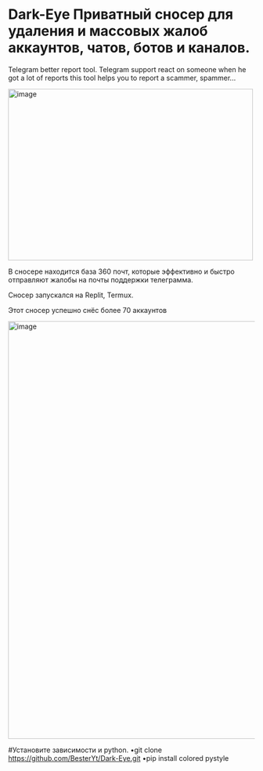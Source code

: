 # Dark-Eye Приватный сносер для удаления и массовых жалоб аккаунтов, чатов, ботов и каналов.
Telegram better report tool. Telegram support react on someone when he got a lot of reports this tool helps you to report a scammer, spammer...
 
<img width="500" height="350" alt="image" src="https://github.com/user-attachments/assets/2950444c-6bac-4c62-a2ee-ca57770a002a" />

В сносере находится база 360 почт, которые эффективно и быстро отправляют жалобы на почты поддержки телеграмма.

Сносер запускался на Replit, Termux.

Этот сносер успешно снёс более 70 аккаунтов

<img width="549" height="852" alt="image" src="https://github.com/user-attachments/assets/9c3c918c-c478-413e-99b7-1ab30afd5a49" />

#Установите зависимости и python.
•git clone https://github.com/BesterYt/Dark-Eye.git
•pip install colored pystyle
